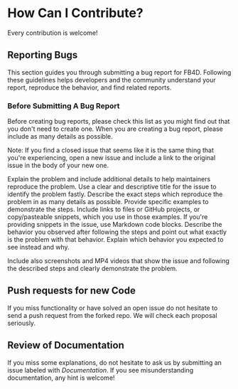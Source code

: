# How Can I Contribute?

Every contribution is welcome!

## Reporting Bugs
This section guides you through submitting a bug report for FB4D. Following these guidelines helps developers and the community understand your report, reproduce the behavior, and find related reports.

### Before Submitting A Bug Report
Before creating bug reports, please check this list as you might find out that you don't need to create one. 
When you are creating a bug report, please include as many details as possible. 

Note: If you find a closed issue that seems like it is the same thing that you're experiencing, open a new issue and include a 
link to the original issue in the body of your new one.

Explain the problem and include additional details to help maintainers reproduce the problem. Use a clear and descriptive title for the issue to identify the problem fastly.
Describe the exact steps which reproduce the problem in as many details as possible. Provide specific examples to demonstrate the steps.
Include links to files or GitHub projects, or copy/pasteable snippets, which you use in those examples. 
If you're providing snippets in the issue, use Markdown code blocks.
Describe the behavior you observed after following the steps and point out what exactly is the problem with that behavior. Explain which behavior you expected to see instead and why.

Include also screenshots and MP4 videos that show the issue and following the described steps and clearly demonstrate the problem.

## Push requests for new Code

If you miss functionality or have solved an open issue do not hesitate to send a push request from the forked repo. We will check each proposal seriously. 

## Review of Documentation

If you miss some explanations, do not hesitate to ask us by submitting an issue labeled with _Documentation_. If you see misunderstanding  documentation, any hint is welcome!
